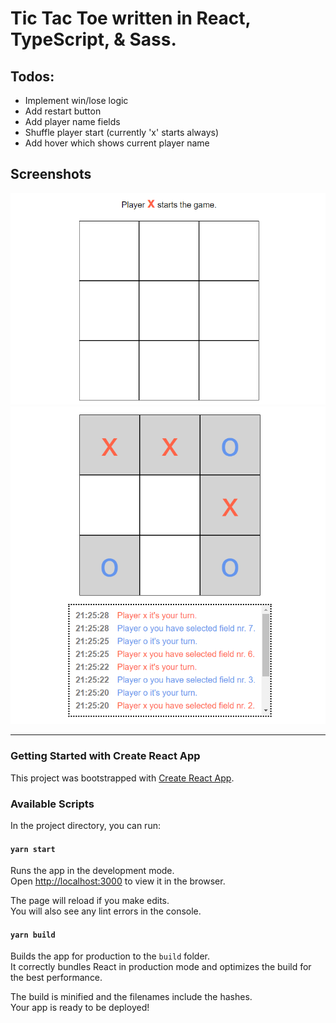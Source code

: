 # Tic Tac Toe written in React, TypeScript, & Sass.

## Todos:

- Implement win/lose logic
- Add restart button
- Add player name fields
- Shuffle player start (currently 'x' starts always)
- Add hover which shows current player name

## Screenshots

![Game at start](https://raw.githubusercontent.com/bennymeier/tic-tac-toe-react/main/screenshot_1.png)
![Game while playing](https://raw.githubusercontent.com/bennymeier/tic-tac-toe-react/main/screenshot_2.png)

---

### Getting Started with Create React App

This project was bootstrapped with [Create React App](https://github.com/facebook/create-react-app).

### Available Scripts

In the project directory, you can run:

#### `yarn start`

Runs the app in the development mode.\
Open [http://localhost:3000](http://localhost:3000) to view it in the browser.

The page will reload if you make edits.\
You will also see any lint errors in the console.

#### `yarn build`

Builds the app for production to the `build` folder.\
It correctly bundles React in production mode and optimizes the build for the best performance.

The build is minified and the filenames include the hashes.\
Your app is ready to be deployed!
